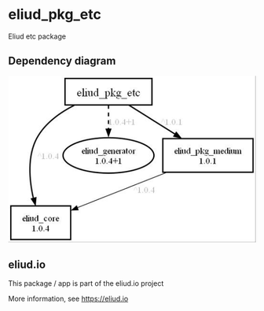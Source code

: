 # eliud_pkg_etc

Eliud etc package

## Dependency diagram

![Dependency diagram](https://github.com/eliudio/eliud_pkg_etc/blob/main/depends.jpg)

## eliud.io

This package / app is part of the eliud.io project

More information, see https://eliud.io

